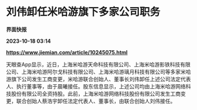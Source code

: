 # 刘伟卸任米哈游旗下多家公司职务
**界面快报**

**2023-10-18 03:14**

**https://www.jiemian.com/article/10245075.html**

天眼查App显示，近日，上海米哈游天命科技有限公司、上海米哈游影铁科技有限公司、上海米哈游阿尔戈科技有限公司、上海米哈游璃月科技有限公司等多家米哈游旗下公司发生工商变更，米哈游联合创始人、董事长刘伟卸任上述公司法定代表人、执行董事等，由于晨曦接任。股东信息显示，上述公司均由上海米哈游网络科技股份有限公司全资持股。此前，上海米哈游网络科技股份有限公司发生工商变更，联合创始人蔡浩宇卸任法定代表人、董事长，由联合创始人刘伟接任。